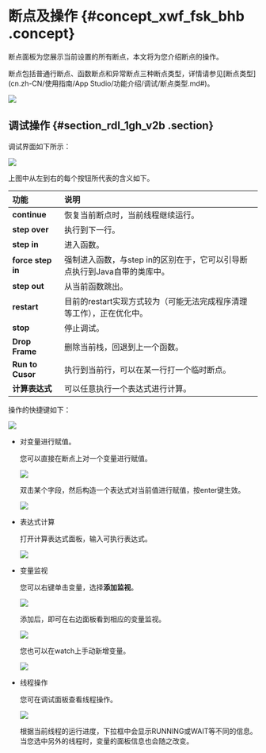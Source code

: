# 断点及操作 {#concept_xwf_fsk_bhb .concept}

断点面板为您展示当前设置的所有断点，本文将为您介绍断点的操作。

断点包括普通行断点、函数断点和异常断点三种断点类型，详情请参见[断点类型](cn.zh-CN/使用指南/App Studio/功能介绍/调试/断点类型.md#)。

![](http://static-aliyun-doc.oss-cn-hangzhou.aliyuncs.com/assets/img/17730/15609186969658_zh-CN.png)

## 调试操作 {#section_rdl_1gh_v2b .section}

调试界面如下所示：

![](images/9665_zh-CN.gif)

上图中从左到右的每个按钮所代表的含义如下。

|功能|说明|
|:-|:-|
|**continue**|恢复当前断点时，当前线程继续运行。|
|**step over**|执行到下一行。|
|**step in**|进入函数。|
|**force step in**|强制进入函数，与step in的区别在于，它可以引导断点执行到Java自带的类库中。|
|**step out**|从当前函数跳出。|
|**restart**|目前的restart实现方式较为（可能无法完成程序清理等工作），正在优化中。|
|**stop**|停止调试。|
|**Drop Frame**|删除当前栈，回退到上一个函数。|
|**Run to Cusor**|执行到当前行，可以在某一行打一个临时断点。|
|**计算表达式**|可以任意执行一个表达式进行计算。|

操作的快捷键如下：

![](http://static-aliyun-doc.oss-cn-hangzhou.aliyuncs.com/assets/img/17730/15609186979666_zh-CN.png)

-   对变量进行赋值。

    您可以直接在断点上对一个变量进行赋值。

    ![](http://static-aliyun-doc.oss-cn-hangzhou.aliyuncs.com/assets/img/136683/156091869741773_zh-CN.png)

    双击某个字段，然后构造一个表达式对当前值进行赋值，按enter键生效。

    ![](http://static-aliyun-doc.oss-cn-hangzhou.aliyuncs.com/assets/img/136683/156091869741774_zh-CN.png)

-   表达式计算

    打开计算表达式面板，输入可执行表达式。

    ![](http://static-aliyun-doc.oss-cn-hangzhou.aliyuncs.com/assets/img/136683/156091869841780_zh-CN.png)

-   变量监视

    您可以右键单击变量，选择**添加监视**。

    ![](http://static-aliyun-doc.oss-cn-hangzhou.aliyuncs.com/assets/img/136683/156091869841781_zh-CN.png)

    添加后，即可在右边面板看到相应的变量监视。

    ![](http://static-aliyun-doc.oss-cn-hangzhou.aliyuncs.com/assets/img/136683/156091869841782_zh-CN.png)

    您也可以在watch上手动新增变量。

    ![](http://static-aliyun-doc.oss-cn-hangzhou.aliyuncs.com/assets/img/136683/156091869841785_zh-CN.png)

-   线程操作

    您可在调试面板查看线程操作。

    ![](http://static-aliyun-doc.oss-cn-hangzhou.aliyuncs.com/assets/img/136683/156091869841789_zh-CN.png)

    根据当前线程的运行进度，下拉框中会显示RUNNING或WAIT等不同的信息。当您选中另外的线程时，变量的面板信息也会随之改变。


